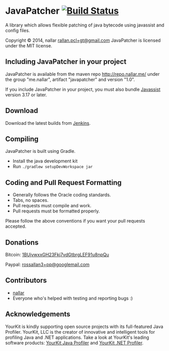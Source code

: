 JavaPatcher [![Build Status](http://nallar.me/buildservice/job/JavaPatcher/badge/icon)](http://nallar.me/buildservice/job/JavaPatcher/)
==========
A library which allows flexible patching of java bytecode using javassist and config files.

Copyright &copy; 2014, nallar <rallan.pcl+gt@gmail.com>
JavaPatcher is licensed under the MIT license.

Including JavaPatcher in your project
-----
JavaPatcher is available from the maven repo http://repo.nallar.me/ under the group "me.nallar", artifact "javapatcher"
and version "1.0".

If you include JavaPatcher in your project, you must also bundle [Javassist](http://www.csg.ci.i.u-tokyo.ac.jp/~chiba/javassist/) version 3.17 or later.

Download
-----
Download the latest builds from [Jenkins].

Compiling
---------
JavaPatcher is built using Gradle.

* Install the java development kit
* Run `./gradlew setupDevWorkspace jar` 


Coding and Pull Request Formatting
----------------------------------
* Generally follows the Oracle coding standards.
* Tabs, no spaces.
* Pull requests must compile and work.
* Pull requests must be formatted properly.

Please follow the above conventions if you want your pull requests accepted.

Donations
----------------------------------

Bitcoin: [1BUjvwxxGH23Fkj7vdGtbrgLEF91u8npQu](bitcoin:1BUjvwxxGH23Fkj7vdGtbrgLEF91u8npQu)

Paypal: rossallan3+pp@googlemail.com

Contributors
----------------------------------

* [nallar](https://github.com/nallar/ "Ross Allan")
* Everyone who's helped with testing and reporting bugs :)

Acknowledgements
----------------------------------

YourKit is kindly supporting open source projects with its full-featured Java Profiler. YourKit, LLC is the creator of innovative and intelligent tools for profiling Java and .NET applications. Take a look at YourKit's leading software products: [YourKit Java Profiler](http://www.yourkit.com/java/profiler/index.jsp) and [YourKit .NET Profiler](http://www.yourkit.com/.net/profiler/index.jsp).

[Jenkins]: http://nallar.me/buildservice
